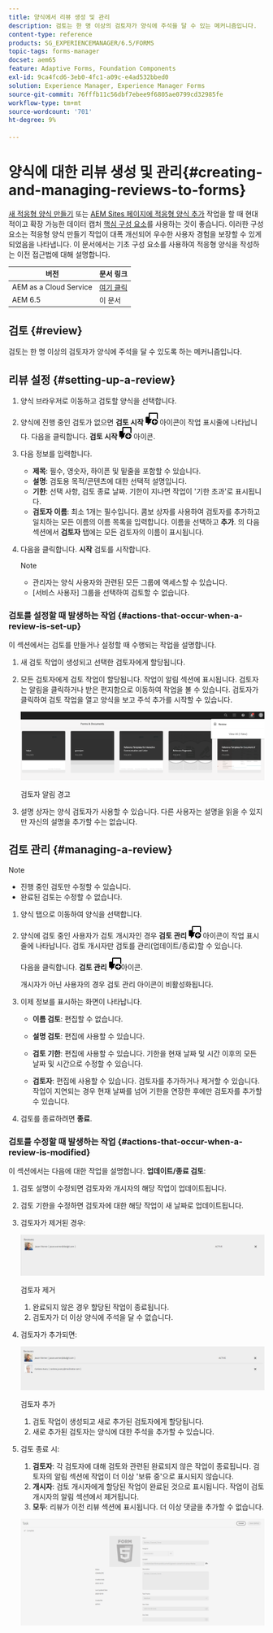 ```yaml
---
title: 양식에서 리뷰 생성 및 관리
description: 검토는 한 명 이상의 검토자가 양식에 주석을 달 수 있는 메커니즘입니다.
content-type: reference
products: SG_EXPERIENCEMANAGER/6.5/FORMS
topic-tags: forms-manager
docset: aem65
feature: Adaptive Forms, Foundation Components
exl-id: 9ca4fcd6-3eb0-4fc1-a09c-e4ad532bbed0
solution: Experience Manager, Experience Manager Forms
source-git-commit: 76fffb11c56dbf7ebee9f6805ae0799cd32985fe
workflow-type: tm+mt
source-wordcount: '701'
ht-degree: 9%

---
```


# 양식에 대한 리뷰 생성 및 관리{#creating-and-managing-reviews-to-forms}

<span class="preview"> [새 적응형 양식 만들기](/help/forms/using/create-an-adaptive-form-core-components.md) 또는 [AEM Sites 페이지에 적응형 양식 추가](/help/forms/using/create-or-add-an-adaptive-form-to-aem-sites-page.md) 작업을 할 때 현대적이고 확장 가능한 데이터 캡처 [핵심 구성 요소](https://experienceleague.adobe.com/docs/experience-manager-core-components/using/adaptive-forms/introduction.html)를 사용하는 것이 좋습니다. 이러한 구성 요소는 적응형 양식 만들기 작업이 대폭 개선되어 우수한 사용자 경험을 보장할 수 있게 되었음을 나타냅니다. 이 문서에서는 기초 구성 요소를 사용하여 적응형 양식을 작성하는 이전 접근법에 대해 설명합니다. </span>

| 버전 | 문서 링크 |
| -------- | ---------------------------- |
| AEM as a Cloud Service | [여기 클릭](https://experienceleague.adobe.com/docs/experience-manager-cloud-service/content/forms/adaptive-forms-authoring/authoring-adaptive-forms-foundation-components/create-reviews-forms.html) |
| AEM 6.5 | 이 문서 |

## 검토 {#review}

검토는 한 명 이상의 검토자가 양식에 주석을 달 수 있도록 하는 메커니즘입니다.

## 리뷰 설정 {#setting-up-a-review}

1. 양식 브라우저로 이동하고 검토할 양식을 선택합니다.
1. 양식에 진행 중인 검토가 없으면 **검토 시작** ![aem6forms_review_chat_comment](assets/aem6forms_review_chat_comment.png) 아이콘이 작업 표시줄에 나타납니다. 다음을 클릭합니다. **검토 시작** ![aem6forms_review_chat_comment](assets/aem6forms_review_chat_comment.png) 아이콘.
1. 다음 정보를 입력합니다.

   * **제목**: 필수, 영숫자, 하이픈 및 밑줄을 포함할 수 있습니다.
   * **설명**: 검토용 목적/콘텐츠에 대한 선택적 설명입니다.
   * **기한**: 선택 사항, 검토 종료 날짜. 기한이 지나면 작업이 &#39;기한 초과&#39;로 표시됩니다.
   * **검토자 이름**: 최소 1개는 필수입니다. 콤보 상자를 사용하여 검토자를 추가하고 일치하는 모든 이름의 이름 목록을 입력합니다. 이름을 선택하고 **추가**. 의 다음 섹션에서 **검토자** 탭에는 모든 검토자의 이름이 표시됩니다.

1. 다음을 클릭합니다. **시작** 검토를 시작합니다.

   >[!NOTE]
   >
   >* 관리자는 양식 사용자와 관련된 모든 그룹에 액세스할 수 있습니다.
   >* [서비스 사용자] 그룹을 선택하여 검토할 수 없습니다.

### 검토를 설정할 때 발생하는 작업 {#actions-that-occur-when-a-review-is-set-up}

이 섹션에서는 검토를 만들거나 설정할 때 수행되는 작업을 설명합니다.

1. 새 검토 작업이 생성되고 선택한 검토자에게 할당됩니다.
1. 모든 검토자에게 검토 작업이 할당됩니다. 작업이 알림 섹션에 표시됩니다. 검토자는 알림을 클릭하거나 받은 편지함으로 이동하여 작업을 볼 수 있습니다. 검토자가 클릭하여 검토 작업을 열고 양식을 보고 주석 추가를 시작할 수 있습니다.

   ![검토자 알림 경고](assets/review-notification-img.png)

   검토자 알림 경고

1. 설명 상자는 양식 검토자가 사용할 수 있습니다. 다른 사용자는 설명을 읽을 수 있지만 자신의 설명을 추가할 수는 없습니다.

## 검토 관리 {#managing-a-review}

>[!NOTE]
>
>* 진행 중인 검토만 수정할 수 있습니다.
>* 완료된 검토는 수정할 수 없습니다.

1. 양식 탭으로 이동하여 양식을 선택합니다.

1. 양식에 검토 중인 사용자가 검토 개시자인 경우 **검토 관리** ![aem6forms_review_chat_comment](assets/aem6forms_review_chat_comment.png) 아이콘이 작업 표시줄에 나타납니다. 검토 개시자만 검토를 관리(업데이트/종료)할 수 있습니다.

   다음을 클릭합니다. **검토 관리** ![aem6forms_review_chat_comment](assets/aem6forms_review_chat_comment.png)아이콘.

   개시자가 아닌 사용자의 경우 검토 관리 아이콘이 비활성화됩니다.

1. 이제 정보를 표시하는 화면이 나타납니다.

   * **이름 검토**: 편집할 수 없습니다.

   * **설명 검토**: 편집에 사용할 수 있습니다.

   * **검토 기한**: 편집에 사용할 수 있습니다. 기한을 현재 날짜 및 시간 이후의 모든 날짜 및 시간으로 수정할 수 있습니다.

   * **검토자**: 편집에 사용할 수 있습니다. 검토자를 추가하거나 제거할 수 있습니다. 작업이 지연되는 경우 현재 날짜를 넘어 기한을 연장한 후에만 검토자를 추가할 수 있습니다.

1. 검토를 종료하려면 **종료**.

### 검토를 수정할 때 발생하는 작업 {#actions-that-occur-when-a-review-is-modified}

이 섹션에서는 다음에 대한 작업을 설명합니다. **업데이트/종료 검토**:

1. 검토 설명이 수정되면 검토자와 개시자의 해당 작업이 업데이트됩니다.
1. 검토 기한을 수정하면 검토자에 대한 해당 작업이 새 날짜로 업데이트됩니다.

1. 검토자가 제거된 경우:

   ![검토자 제거](assets/removeduser.png)

   검토자 제거

   1. 완료되지 않은 경우 할당된 작업이 종료됩니다.
   1. 검토자가 더 이상 양식에 주석을 달 수 없습니다.

1. 검토자가 추가되면:

   ![검토자 추가](assets/addedreviewer.png)

   검토자 추가

   1. 검토 작업이 생성되고 새로 추가된 검토자에게 할당됩니다.
   1. 새로 추가된 검토자는 양식에 대한 주석을 추가할 수 있습니다.

1. 검토 종료 시:

   1. **검토자**: 각 검토자에 대해 검토와 관련된 완료되지 않은 작업이 종료됩니다. 검토자의 알림 섹션에 작업이 더 이상 &#39;보류 중&#39;으로 표시되지 않습니다.
   1. **개시자**: 검토 개시자에게 할당된 작업이 완료된 것으로 표시됩니다. 작업이 검토 개시자의 알림 섹션에서 제거됩니다.
   1. **모두**: 리뷰가 이전 리뷰 섹션에 표시됩니다. 더 이상 댓글을 추가할 수 없습니다.

   ![검토 완료](assets/review-complete-imgg.png)
